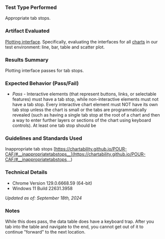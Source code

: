 ### Test Type Performed
Appropriate tab stops.

### Artifact Evaluated
[Plotting interface](https://docs.bokeh.org/en/latest/docs/user_guide/basic.html#ug-basic). Specifically, evaluating the interfaces for all [charts](https://quansight-labs.github.io/bokeh-a11y-audit/#_ts1723552414769) in our test environment: line, bar, table and scatter plot.

### Results Summary
Plotting interface passes for tab stops.

### Expected Behavior (Pass/Fail)
- *Pass* - Interactive elements (that represent buttons, links, or selectable features) must have a tab stop, while non-interactive elements must not have a tab stop. Every interactive chart element must NOT have its own tab stop unless the chart is small or the tabs are programmatically revealed (such as having a single tab stop at the root of a chart and then a way to enter further layers or sections of the chart using keyboard controls). At least one tab stop should be 

<!-- ### Image or Video of Failure 
<video controls src="plot-tools_complex-actions.mp4" title="Title"></video>

### Steps to Reproduce
In this case, we cannot even activate the tools (such as the wheel zoom) with a screen reader. Using a keyboard-only approach (no screen reader), it is possible to activate the wheel zoom tool but then using the wheel zoom is impossible without a mouse pointer. -->

### Guidelines and Standards Used
Inappropriate tab stops [https://chartability.github.io/POUR-CAF/#__inappropriatetabstops__](https://chartability.github.io/POUR-CAF/#__inappropriatetabstops__)

<!-- ### Related Evidence
See "Low contrast interactive elements (critical)," "Low contrast (critical)," "Content is only visual (critical)," "Interaction modality has only one input type (critical)" and later tests we will perform based on using standard HTML.

### Known or Documented Issues
(If there is already a github issue created for this test or a related test, it will be listed here.) -->

### Technical Details
- Chrome Version 129.0.6668.59 (64-bit)
- Windows 11 Build 22631.3958

*Updated as of: September 18th, 2024*

### Notes
While this does pass, the data table does have a keyboard trap. After you tab into the table and navigate to the end, you cannot get out of it to continue "forward" to the next location. 